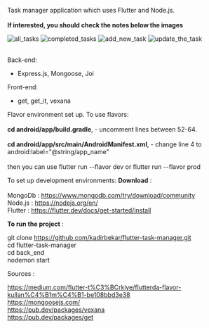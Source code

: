 
Task manager application which uses Flutter and Node.js.<br><br>
**If interested, you should check the notes below the images**

![all_tasks](https://user-images.githubusercontent.com/34074484/127744892-8482ef38-d876-47dc-b5d1-5e9784aba0e1.png)
![completed_tasks](https://user-images.githubusercontent.com/34074484/127744893-fbe3edfb-a379-41d8-b648-a7b94ca14b12.png)
![add_new_task](https://user-images.githubusercontent.com/34074484/127744888-60400a18-5d99-43a0-8605-df2e489ecb1b.png)
![update_the_task](https://user-images.githubusercontent.com/34074484/127744894-0104ef47-55ef-4c50-ba0b-007d74b22bda.png) <br><br>

Back-end: <br>
  - Express.js, Mongoose, Joi

Front-end:
   - get, get_it, vexana

Flavor environment set up. To use flavors: <br><br>
   **cd android/app/build.gradle**, 
      - uncomment lines between 52-64.<br><br>
   **cd android/app/src/main/AndroidManifest.xml**,
      - change line 4 to android:label="@string/app_name"<br><br> then you can use flutter run --flavor dev or flutter run --flavor prod

 To set up development environments:
 **Download** : <br><br>
 MongoDb :  https://www.mongodb.com/try/download/community<br>
 Node.js : https://nodejs.org/en/<br>
 Flutter : https://flutter.dev/docs/get-started/install
      
 **To run the project** : <br>
 
 git clone https://github.com/kadirbekar/flutter-task-manager.git<br>
 cd flutter-task-manager<br>
 cd back_end<br>
 nodemon start<br>
      
Sources : 

https://medium.com/flutter-t%C3%BCrkiye/flutterda-flavor-kullan%C4%B1m%C4%B1-be108bbd3e38<br>
https://mongoosejs.com/<br>
https://pub.dev/packages/vexana<br>
https://pub.dev/packages/get





